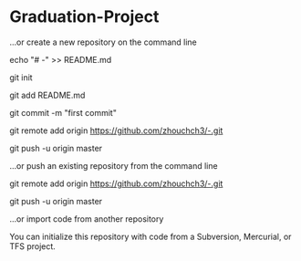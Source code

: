 # Graduation-Project
…or create a new repository on the command line

echo "# -" >> README.md

git init

git add README.md

git commit -m "first commit"

git remote add origin https://github.com/zhouchch3/-.git

git push -u origin master



…or push an existing repository from the command line

git remote add origin https://github.com/zhouchch3/-.git

git push -u origin master



…or import code from another repository

You can initialize this repository with code from a Subversion, Mercurial, or TFS project.

